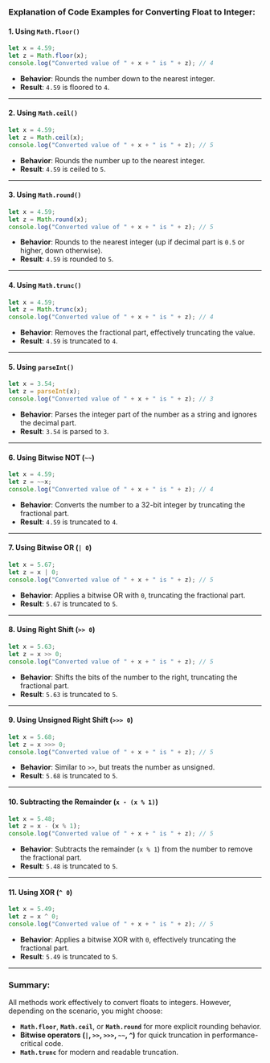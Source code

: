 ### Explanation of Code Examples for Converting Float to Integer:

#### 1. Using `Math.floor()`
```javascript
let x = 4.59;
let z = Math.floor(x);
console.log("Converted value of " + x + " is " + z); // 4
```
- **Behavior**: Rounds the number down to the nearest integer.
- **Result**: `4.59` is floored to `4`.

---

#### 2. Using `Math.ceil()`
```javascript
let x = 4.59;
let z = Math.ceil(x);
console.log("Converted value of " + x + " is " + z); // 5
```
- **Behavior**: Rounds the number up to the nearest integer.
- **Result**: `4.59` is ceiled to `5`.

---

#### 3. Using `Math.round()`
```javascript
let x = 4.59;
let z = Math.round(x);
console.log("Converted value of " + x + " is " + z); // 5
```
- **Behavior**: Rounds to the nearest integer (up if decimal part is `0.5` or higher, down otherwise).
- **Result**: `4.59` is rounded to `5`.

---

#### 4. Using `Math.trunc()`
```javascript
let x = 4.59;
let z = Math.trunc(x);
console.log("Converted value of " + x + " is " + z); // 4
```
- **Behavior**: Removes the fractional part, effectively truncating the value.
- **Result**: `4.59` is truncated to `4`.

---

#### 5. Using `parseInt()`
```javascript
let x = 3.54;
let z = parseInt(x);
console.log("Converted value of " + x + " is " + z); // 3
```
- **Behavior**: Parses the integer part of the number as a string and ignores the decimal part.
- **Result**: `3.54` is parsed to `3`.

---

#### 6. Using Bitwise NOT (`~~`)
```javascript
let x = 4.59;
let z = ~~x;
console.log("Converted value of " + x + " is " + z); // 4
```
- **Behavior**: Converts the number to a 32-bit integer by truncating the fractional part.
- **Result**: `4.59` is truncated to `4`.

---

#### 7. Using Bitwise OR (`| 0`)
```javascript
let x = 5.67;
let z = x | 0;
console.log("Converted value of " + x + " is " + z); // 5
```
- **Behavior**: Applies a bitwise OR with `0`, truncating the fractional part.
- **Result**: `5.67` is truncated to `5`.

---

#### 8. Using Right Shift (`>> 0`)
```javascript
let x = 5.63;
let z = x >> 0;
console.log("Converted value of " + x + " is " + z); // 5
```
- **Behavior**: Shifts the bits of the number to the right, truncating the fractional part.
- **Result**: `5.63` is truncated to `5`.

---

#### 9. Using Unsigned Right Shift (`>>> 0`)
```javascript
let x = 5.68;
let z = x >>> 0;
console.log("Converted value of " + x + " is " + z); // 5
```
- **Behavior**: Similar to `>>`, but treats the number as unsigned.
- **Result**: `5.68` is truncated to `5`.

---

#### 10. Subtracting the Remainder (`x - (x % 1)`)
```javascript
let x = 5.48;
let z = x - (x % 1);
console.log("Converted value of " + x + " is " + z); // 5
```
- **Behavior**: Subtracts the remainder (`x % 1`) from the number to remove the fractional part.
- **Result**: `5.48` is truncated to `5`.

---

#### 11. Using XOR (`^ 0`)
```javascript
let x = 5.49;
let z = x ^ 0;
console.log("Converted value of " + x + " is " + z); // 5
```
- **Behavior**: Applies a bitwise XOR with `0`, effectively truncating the fractional part.
- **Result**: `5.49` is truncated to `5`.

---

### Summary:
All methods work effectively to convert floats to integers. However, depending on the scenario, you might choose:
- **`Math.floor`**, **`Math.ceil`**, or **`Math.round`** for more explicit rounding behavior.
- **Bitwise operators (`|`, `>>`, `>>>`, `~~`, `^`)** for quick truncation in performance-critical code.
- **`Math.trunc`** for modern and readable truncation.